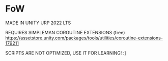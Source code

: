 # FoW

MADE IN UNITY URP 2022 LTS

REQUIRES SIMPLEMAN COROUTINE EXTENSIONS (free)
https://assetstore.unity.com/packages/tools/utilities/coroutine-extensions-179211

SCRIPTS ARE NOT OPTIMIZED, USE IT FOR LEARNING! :]
